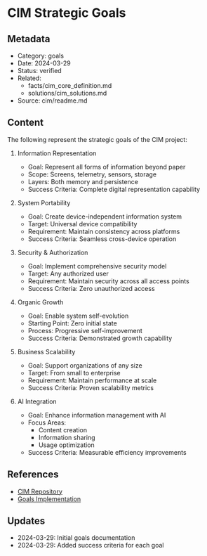 # CIM Strategic Goals

## Metadata
- Category: goals
- Date: 2024-03-29
- Status: verified
- Related: 
  - facts/cim_core_definition.md
  - solutions/cim_solutions.md
- Source: cim/readme.md

## Content

The following represent the strategic goals of the CIM project:

1. Information Representation
   - Goal: Represent all forms of information beyond paper
   - Scope: Screens, telemetry, sensors, storage
   - Layers: Both memory and persistence
   - Success Criteria: Complete digital representation capability

2. System Portability
   - Goal: Create device-independent information system
   - Target: Universal device compatibility
   - Requirement: Maintain consistency across platforms
   - Success Criteria: Seamless cross-device operation

3. Security & Authorization
   - Goal: Implement comprehensive security model
   - Target: Any authorized user
   - Requirement: Maintain security across all access points
   - Success Criteria: Zero unauthorized access

4. Organic Growth
   - Goal: Enable system self-evolution
   - Starting Point: Zero initial state
   - Process: Progressive self-improvement
   - Success Criteria: Demonstrated growth capability

5. Business Scalability
   - Goal: Support organizations of any size
   - Target: From small to enterprise
   - Requirement: Maintain performance at scale
   - Success Criteria: Proven scalability metrics

6. AI Integration
   - Goal: Enhance information management with AI
   - Focus Areas:
     - Content creation
     - Information sharing
     - Usage optimization
   - Success Criteria: Measurable efficiency improvements

## References
- [CIM Repository](../cim/readme.md)
- [Goals Implementation](../solutions/goals_implementation.md)

## Updates
- 2024-03-29: Initial goals documentation
- 2024-03-29: Added success criteria for each goal 